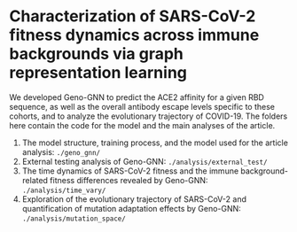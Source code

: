 # Characterization of SARS-CoV-2 fitness dynamics across immune backgrounds via graph representation learning
We developed Geno-GNN to predict the ACE2 affinity for a given RBD sequence, as well as the overall antibody escape levels specific to these cohorts, and to analyze the evolutionary trajectory of COVID-19. The folders here contain the code for the model and the main analyses of the article.

1. The model structure, training process, and the model used for the article analysis: `./geno_gnn/`
2. External testing analysis of Geno-GNN: `./analysis/external_test/`
3. The time dynamics of SARS-CoV-2 fitness and the immune background-related fitness differences revealed by Geno-GNN: `./analysis/time_vary/`
4. Exploration of the evolutionary trajectory of SARS-CoV-2 and quantification of mutation adaptation effects by Geno-GNN: `./analysis/mutation_space/`
